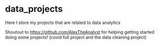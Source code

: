 # data_projects
Here I store my projects that are related to data analytics


Shoutout to https://github.com/AlexTheAnalyst for helping getting started doing some projects! (covid full project and the data cleaning project)
